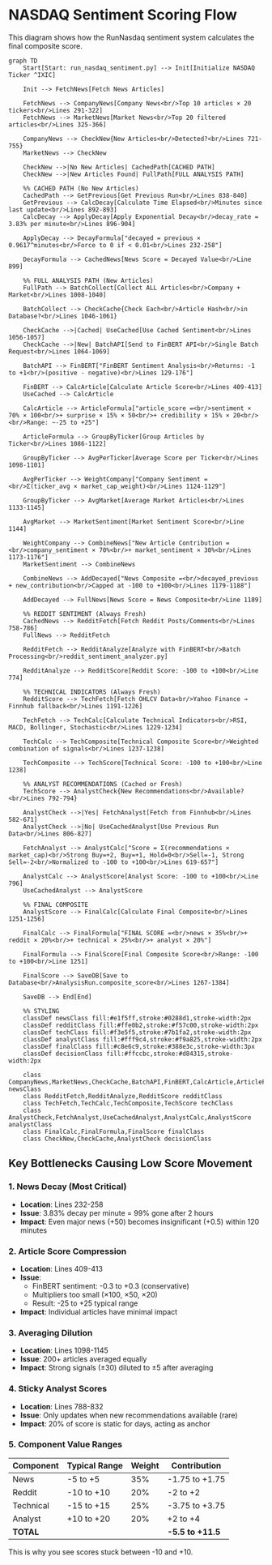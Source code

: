 # NASDAQ Sentiment Scoring Flow

This diagram shows how the RunNasdaq sentiment system calculates the final composite score.

```mermaid
graph TD
    Start[Start: run_nasdaq_sentiment.py] --> Init[Initialize NASDAQ Ticker ^IXIC]

    Init --> FetchNews[Fetch News Articles]

    FetchNews --> CompanyNews[Company News<br/>Top 10 articles × 20 tickers<br/>Lines 291-322]
    FetchNews --> MarketNews[Market News<br/>Top 20 filtered articles<br/>Lines 325-366]

    CompanyNews --> CheckNew{New Articles<br/>Detected?<br/>Lines 721-755}
    MarketNews --> CheckNew

    CheckNew -->|No New Articles| CachedPath[CACHED PATH]
    CheckNew -->|New Articles Found| FullPath[FULL ANALYSIS PATH]

    %% CACHED PATH (No New Articles)
    CachedPath --> GetPrevious[Get Previous Run<br/>Lines 838-840]
    GetPrevious --> CalcDecay[Calculate Time Elapsed<br/>Minutes since last update<br/>Lines 892-893]
    CalcDecay --> ApplyDecay[Apply Exponential Decay<br/>decay_rate = 3.83% per minute<br/>Lines 896-904]

    ApplyDecay --> DecayFormula["decayed = previous × 0.9617^minutes<br/>Force to 0 if < 0.01<br/>Lines 232-258"]

    DecayFormula --> CachedNews[News Score = Decayed Value<br/>Line 899]

    %% FULL ANALYSIS PATH (New Articles)
    FullPath --> BatchCollect[Collect ALL Articles<br/>Company + Market<br/>Lines 1008-1040]

    BatchCollect --> CheckCache{Check Each<br/>Article Hash<br/>in Database?<br/>Lines 1046-1061}

    CheckCache -->|Cached| UseCached[Use Cached Sentiment<br/>Lines 1056-1057]
    CheckCache -->|New| BatchAPI[Send to FinBERT API<br/>Single Batch Request<br/>Lines 1064-1069]

    BatchAPI --> FinBERT["FinBERT Sentiment Analysis<br/>Returns: -1 to +1<br/>(positive - negative)<br/>Lines 129-176"]

    FinBERT --> CalcArticle[Calculate Article Score<br/>Lines 409-413]
    UseCached --> CalcArticle

    CalcArticle --> ArticleFormula["article_score =<br/>sentiment × 70% × 100<br/>+ surprise × 15% × 50<br/>+ credibility × 15% × 20<br/><br/>Range: ~-25 to +25"]

    ArticleFormula --> GroupByTicker[Group Articles by Ticker<br/>Lines 1086-1122]

    GroupByTicker --> AvgPerTicker[Average Score per Ticker<br/>Lines 1098-1101]

    AvgPerTicker --> WeightCompany["Company Sentiment =<br/>Σ(ticker_avg × market_cap_weight)<br/>Lines 1124-1129"]

    GroupByTicker --> AvgMarket[Average Market Articles<br/>Lines 1133-1145]

    AvgMarket --> MarketSentiment[Market Sentiment Score<br/>Line 1144]

    WeightCompany --> CombineNews["New Article Contribution =<br/>company_sentiment × 70%<br/>+ market_sentiment × 30%<br/>Lines 1173-1176"]
    MarketSentiment --> CombineNews

    CombineNews --> AddDecayed["News Composite =<br/>decayed_previous + new_contribution<br/>Capped at -100 to +100<br/>Lines 1179-1188"]

    AddDecayed --> FullNews[News Score = News Composite<br/>Line 1189]

    %% REDDIT SENTIMENT (Always Fresh)
    CachedNews --> RedditFetch[Fetch Reddit Posts/Comments<br/>Lines 758-786]
    FullNews --> RedditFetch

    RedditFetch --> RedditAnalyze[Analyze with FinBERT<br/>Batch Processing<br/>reddit_sentiment_analyzer.py]

    RedditAnalyze --> RedditScore[Reddit Score: -100 to +100<br/>Line 774]

    %% TECHNICAL INDICATORS (Always Fresh)
    RedditScore --> TechFetch[Fetch OHLCV Data<br/>Yahoo Finance → Finnhub fallback<br/>Lines 1191-1226]

    TechFetch --> TechCalc[Calculate Technical Indicators<br/>RSI, MACD, Bollinger, Stochastic<br/>Lines 1229-1234]

    TechCalc --> TechComposite[Technical Composite Score<br/>Weighted combination of signals<br/>Lines 1237-1238]

    TechComposite --> TechScore[Technical Score: -100 to +100<br/>Line 1238]

    %% ANALYST RECOMMENDATIONS (Cached or Fresh)
    TechScore --> AnalystCheck{New Recommendations<br/>Available?<br/>Lines 792-794}

    AnalystCheck -->|Yes| FetchAnalyst[Fetch from Finnhub<br/>Lines 582-671]
    AnalystCheck -->|No| UseCachedAnalyst[Use Previous Run Data<br/>Lines 806-827]

    FetchAnalyst --> AnalystCalc["Score = Σ(recommendations × market_cap)<br/>Strong Buy=+2, Buy=+1, Hold=0<br/>Sell=-1, Strong Sell=-2<br/>Normalized to -100 to +100<br/>Lines 619-657"]

    AnalystCalc --> AnalystScore[Analyst Score: -100 to +100<br/>Line 796]
    UseCachedAnalyst --> AnalystScore

    %% FINAL COMPOSITE
    AnalystScore --> FinalCalc[Calculate Final Composite<br/>Lines 1251-1256]

    FinalCalc --> FinalFormula["FINAL SCORE =<br/>news × 35%<br/>+ reddit × 20%<br/>+ technical × 25%<br/>+ analyst × 20%"]

    FinalFormula --> FinalScore[Final Composite Score<br/>Range: -100 to +100<br/>Line 1251]

    FinalScore --> SaveDB[Save to Database<br/>AnalysisRun.composite_score<br/>Lines 1267-1384]

    SaveDB --> End[End]

    %% STYLING
    classDef newsClass fill:#e1f5ff,stroke:#0288d1,stroke-width:2px
    classDef redditClass fill:#ffe0b2,stroke:#f57c00,stroke-width:2px
    classDef techClass fill:#f3e5f5,stroke:#7b1fa2,stroke-width:2px
    classDef analystClass fill:#fff9c4,stroke:#f9a825,stroke-width:2px
    classDef finalClass fill:#c8e6c9,stroke:#388e3c,stroke-width:3px
    classDef decisionClass fill:#ffccbc,stroke:#d84315,stroke-width:2px

    class CompanyNews,MarketNews,CheckCache,BatchAPI,FinBERT,CalcArticle,ArticleFormula,GroupByTicker,AvgPerTicker,WeightCompany,AvgMarket,MarketSentiment,CombineNews,AddDecayed,FullNews,CachedNews,GetPrevious,CalcDecay,ApplyDecay,DecayFormula newsClass
    class RedditFetch,RedditAnalyze,RedditScore redditClass
    class TechFetch,TechCalc,TechComposite,TechScore techClass
    class AnalystCheck,FetchAnalyst,UseCachedAnalyst,AnalystCalc,AnalystScore analystClass
    class FinalCalc,FinalFormula,FinalScore finalClass
    class CheckNew,CheckCache,AnalystCheck decisionClass
```

## Key Bottlenecks Causing Low Score Movement

### 1. **News Decay (Most Critical)**
- **Location**: Lines 232-258
- **Issue**: 3.83% decay per minute = 99% gone after 2 hours
- **Impact**: Even major news (+50) becomes insignificant (+0.5) within 120 minutes

### 2. **Article Score Compression**
- **Location**: Lines 409-413
- **Issue**:
  - FinBERT sentiment: -0.3 to +0.3 (conservative)
  - Multipliers too small (×100, ×50, ×20)
  - Result: -25 to +25 typical range
- **Impact**: Individual articles have minimal impact

### 3. **Averaging Dilution**
- **Location**: Lines 1098-1145
- **Issue**: 200+ articles averaged equally
- **Impact**: Strong signals (±30) diluted to ±5 after averaging

### 4. **Sticky Analyst Scores**
- **Location**: Lines 788-832
- **Issue**: Only updates when new recommendations available (rare)
- **Impact**: 20% of score is static for days, acting as anchor

### 5. **Component Value Ranges**
| Component | Typical Range | Weight | Contribution |
|-----------|---------------|--------|--------------|
| News | -5 to +5 | 35% | -1.75 to +1.75 |
| Reddit | -10 to +10 | 20% | -2 to +2 |
| Technical | -15 to +15 | 25% | -3.75 to +3.75 |
| Analyst | +10 to +20 | 20% | +2 to +4 |
| **TOTAL** | | | **-5.5 to +11.5** |

This is why you see scores stuck between -10 and +10.
